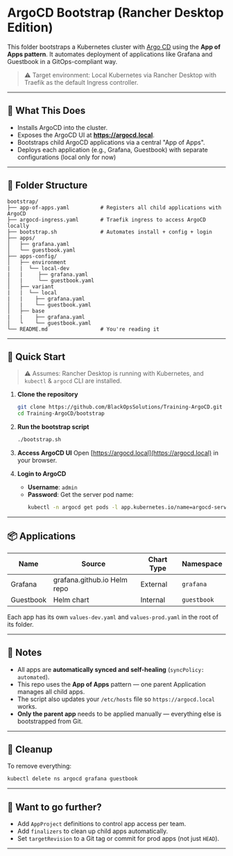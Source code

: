 # ArgoCD Bootstrap (Rancher Desktop Edition)

This folder bootstraps a Kubernetes cluster with [Argo CD](https://argo-cd.readthedocs.io) using the **App of Apps pattern**. It automates deployment of applications like Grafana and Guestbook in a GitOps-compliant way.

> ⚠️ Target environment: Local Kubernetes via Rancher Desktop with Traefik as the default Ingress controller.

---

## 🔧 What This Does

- Installs ArgoCD into the cluster.
- Exposes the ArgoCD UI at **https://argocd.local**.
- Bootstraps child ArgoCD applications via a central "App of Apps".
- Deploys each application (e.g., Grafana, Guestbook) with separate configurations (local only for now) 

---

## 📁 Folder Structure

```
bootstrap/
├── app-of-apps.yaml          # Registers all child applications with ArgoCD
├── argocd-ingress.yaml       # Traefik ingress to access ArgoCD locally
├── bootstrap.sh              # Automates install + config + login
├── apps/
│   ├── grafana.yaml
│   └── guestbook.yaml
├── apps-config/
│   ├── environment
|   |  └── local-dev
|   |     ├── grafana.yaml
│   |     └── guestbook.yaml
│   ├── variant
|   |  └── local
|   |    ├── grafana.yaml
│   |    └── guestbook.yaml
│   ├── base
|   |    ├── grafana.yaml
│   └    └── guestbook.yaml
└── README.md                 # You're reading it
```

---

## 🚀 Quick Start

> ⚠️ Assumes: Rancher Desktop is running with Kubernetes, and `kubectl` & `argocd` CLI are installed.

1. **Clone the repository**
   ```bash
   git clone https://github.com/BlackOpsSolutions/Training-ArgoCD.git
   cd Training-ArgoCD/bootstrap
   ```

2. **Run the bootstrap script**
   ```bash
   ./bootstrap.sh
   ```

3. **Access ArgoCD UI**
   Open [https://argocd.local](https://argocd.local) in your browser.

4. **Login to ArgoCD**
   - **Username**: `admin`
   - **Password**: Get the server pod name:
     ```bash
     kubectl -n argocd get pods -l app.kubernetes.io/name=argocd-server -o name | cut -d'/' -f2
     ```

---

## 📦 Applications

| Name       | Source                      | Chart Type | Namespace       |
|------------|-----------------------------|------------|-----------------|
| Grafana    | grafana.github.io Helm repo | External   | `grafana`       |
| Guestbook  |  Helm chart                 | Internal   | `guestbook`     |

Each app has its own `values-dev.yaml` and `values-prod.yaml` in the root of its folder.

---

## 📌 Notes

- All apps are **automatically synced and self-healing** (`syncPolicy: automated`).
- This repo uses the **App of Apps** pattern — one parent Application manages all child apps.
- The script also updates your `/etc/hosts` file so `https://argocd.local` works.
- **Only the parent app** needs to be applied manually — everything else is bootstrapped from Git.

---

## 🧼 Cleanup

To remove everything:
```bash
kubectl delete ns argocd grafana guestbook
```

---

## 🧠 Want to go further?

- Add `AppProject` definitions to control app access per team.
- Add `finalizers` to clean up child apps automatically.
- Set `targetRevision` to a Git tag or commit for prod apps (not just `HEAD`).

---

